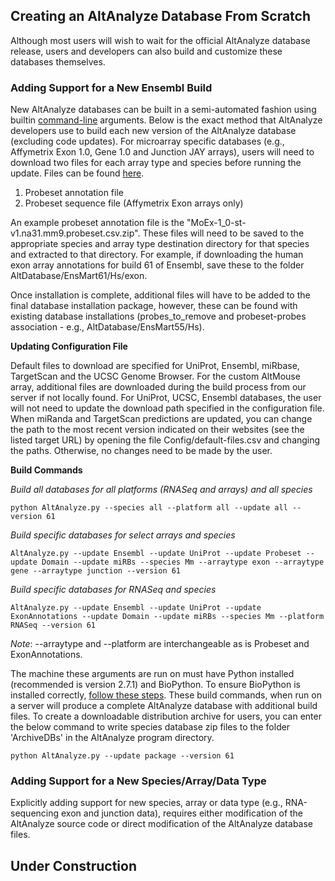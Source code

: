 ## Creating an AltAnalyze Database From Scratch ##

Although most users will wish to wait for the official AltAnalyze database release, users and developers can also build and customize these databases themselves.

### Adding Support for a New Ensembl Build ###

New AltAnalyze databases can be built in a semi-automated fashion using builtin [command-line](CommandLineMode.md) arguments. Below is the exact method that AltAnalyze developers use to build each new version of the AltAnalyze database (excluding code updates). For microarray specific databases (e.g., Affymetrix Exon 1.0, Gene 1.0 and Junction JAY arrays), users will need to download two files for each array type and species before running the update. Files can be found [here](http://www.affymetrix.com/support/technical/byproduct.affx?).
  1. Probeset annotation file
  1. Probeset sequence file (Affymetrix Exon arrays only)

An example probeset annotation file is the "MoEx-1\_0-st-v1.na31.mm9.probeset.csv.zip". These files will need to be saved to the appropriate species and array type destination directory for that species and extracted to that directory. For example, if downloading the human exon array annotations for build 61 of Ensembl, save these to the folder AltDatabase/EnsMart61/Hs/exon.

Once installation is complete, additional files will have to be added to the final database installation package, however, these can be found with existing database installations (probes\_to\_remove and probeset-probes association - e.g., AltDatabase/EnsMart55/Hs).

**Updating Configuration File**

Default files to download are specified for UniProt, Ensembl, miRbase, TargetScan and the UCSC Genome Browser. For the custom AltMouse array, additional files are downloaded during the build process from our server if not locally found. For UniProt, UCSC, Ensembl databases, the user will not need to update the download path specified in the configuration file. When miRanda and TargetScan predictions are updated, you can change the path to the most recent version indicated on their websites (see the listed target URL) by opening the file Config/default-files.csv and changing the paths. Otherwise, no changes need to be made by the user.

**Build Commands**

_Build all databases for all platforms (RNASeq and arrays) and all species_
```
python AltAnalyze.py --species all --platform all --update all --version 61
```

_Build specific databases for select arrays and species_

```
AltAnalyze.py --update Ensembl --update UniProt --update Probeset --update Domain --update miRBs --species Mm --arraytype exon --arraytype gene --arraytype junction --version 61
```

_Build specific databases for RNASeq and species_

```
AltAnalyze.py --update Ensembl --update UniProt --update ExonAnnotations --update Domain --update miRBs --species Mm --platform RNASeq --version 61
```

_Note_: --arraytype and --platform are interchangeable as is Probeset and ExonAnnotations.

The machine these arguments are run on must have Python installed (recommended is version 2.7.1) and BioPython. To ensure BioPython is installed correctly, [follow these steps](setBioPython.md). These build commands, when run on a server will produce a complete AltAnalyze database with additional build files. To create a downloadable distribution archive for users, you can enter the below command to write species database zip files to the folder 'ArchiveDBs' in the AltAnalyze program directory.

```
python AltAnalyze.py --update package --version 61
```

### Adding Support for a New Species/Array/Data Type ###

Explicitly adding support for new species, array or data type (e.g., RNA-sequencing exon and junction data), requires either modification of the AltAnalyze source code or direct modification of the AltAnalyze database files.

## Under Construction ##